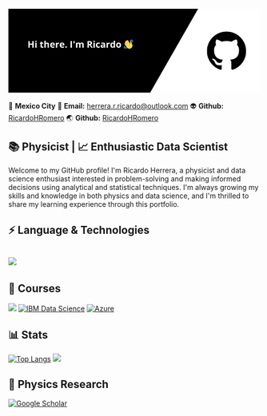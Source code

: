 ![](https://github.com/RicardoHRomero/RicardoHRomero/blob/main/Banner_GitHub.png)


📍 **Mexico City**    📧 **Email:** [herrera.r.ricardo@outlook.com](mailto:herrera.r.ricardo@outlook.com)   👽️ **Github:** [RicardoHRomero](https://github.com/RicardoHRomero)    🌏 **Github:** [RicardoHRomero](www.linkedin.com/in/ricardohromero)

## 📚 Physicist |  📈 Enthusiastic Data Scientist

Welcome to my GitHub profile! I'm Ricardo Herrera, a physicist and data science enthusiast interested in problem-solving and making informed decisions using analytical and statistical techniques. I'm always growing my skills and knowledge in both physics and data science, and I'm thrilled to share my learning experience through this portfolio.

## ⚡ Language & Technologies
<h2 align="left">
<img src="https://skillicons.dev/icons?i=python,r,javascript,php,css,fortran,html,mysql,anaconda,sklearn,tensorflow,git,github,latex,vscode,vim,aws,azure,wordpress,linux,ubuntu,arch,debian">
</h2>

## 🏫 Courses

[![](https://img.shields.io/badge/-003366?style=flat-square&logo=coursera)](#) [![IBM Data Science](https://img.shields.io/badge/IBM%20Data%20Science-0056b3?style=flat-square&logo=ibm&logoColor=white)](https://coursera.org/share/f732ebf89000eb2d3fd628a7ce81c371)   [![Azure](https://img.shields.io/badge/Microsoft%20Azure-0089D6?style=flat-square&logo=microsoft-azure&logoColor=white)](https://www.certiport.com/portal/Pages/PrintTranscriptInfo.aspx?action=Cert&id=414&cvid=ogDRHXSxkTUcfupcpj2lZA==)

## 📊 Stats

[![Top Langs](https://github-readme-stats.vercel.app/api/top-langs/?username=RicardoHRomero&layout=donut)](https://github.com/RicardoHRomero/github-readme-stats)
[![](https://github-readme-stats.vercel.app/api?username=RicardoHRomero)](https://github.com/RicardoHRomero/github-readme-stats)

## 🧪 Physics Research

[![Google Scholar](https://img.shields.io/badge/Google%20Scholar-4285F4?style=flat-square&logo=google-scholar&logoColor=white)](https://scholar.google.com/citations?hl=es&user=vmOalWEAAAAJ)

